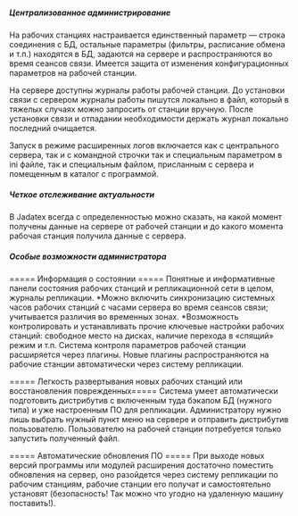 ##### Централизованное администрирование
На рабочих станциях настраивается единственный параметр — строка соединения с БД, остальные параметры (фильтры, расписание обмена и т.п.) находятся в БД, задаются на сервере и распространяются во время сеансов связи. Имеется защита от изменения конфигурационных параметров на рабочей станции.

На сервере доступны журналы работы рабочей станции. До установки связи с сервером журналы работы пишутся локально в файл, который в тяжелых случаях можно запросить от станции вручную. После установки связи и отпадании необходимости держать журнал локально последний очищается.

Запуск в режиме расширенных логов включается как с центрального сервера, так и с командной строчки так и специальным параметром в ini файле, так и специальным файлом, присланным с сервера и помещенным в каталог с программой.

##### Четкое отслеживание актуальности
В Jadatex всегда с определенностью можно сказать, на какой момент получены данные на сервере от рабочей станции и до какого момента рабочая станция получила данные с сервера.

##### Особые возможности администратора
===== Информация о состоянии =====
Понятные и информативные панели состояния рабочих станций и репликационной сети в целом, журналы репликации.
  *Можно включить синхронизацию системных часов рабочих станций с часами сервера во время сеансов связи; учитывается различия во временных зонах.
  *Возможность контролировать и устанавливать прочие ключевые настройки рабочих станций: свободное место на дисках, наличие перехода в «спящий» режим и т.п. Система контроля параметров рабочей станции расширяется через плагины. Новые плагины распространяются на рабочие станции автоматически через систему репликации.

===== Легкость развертывания новых рабочих станций или восстановления поврежденных=====
Система умеет автоматически подготовить дистрибутив с включенным туда бэкапом БД (нужного типа) и уже настроенным ПО для репликации. Администратору нужно лишь выбрать нужный пункт меню на сервере и отправить дистрибутив пользователю. Пользователю на рабочей станции потребуется только запустить полученный файл.

===== Автоматические обновления ПО =====
При выходе новых версий программы или модулей расширения достаточно поместить обновления на сервер, оно разойдется через систему репликации по рабочим станциям, рабочие станции его получат и самостоятельно установят (безопасность! Так можно что угодно на удаленную машину поставить!).
